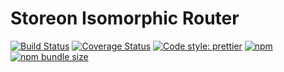 Storeon Isomorphic Router
===

[![Build Status](https://travis-ci.com/sivakov512/storeon-isorouter.svg?branch=master)](https://travis-ci.com/sivakov512/storeon-isorouter)
[![Coverage Status](https://coveralls.io/repos/github/sivakov512/storeon-isorouter/badge.svg?branch=master)](https://coveralls.io/github/sivakov512/storeon-isorouter?branch=master)
[![Code style: prettier](https://img.shields.io/badge/code_style-prettier-ff69b4.svg)](https://github.com/prettier/prettier)
[![npm](https://img.shields.io/npm/v/storeon-isorouter.svg)](https://www.npmjs.com/package/storeon-isorouter)
[![npm bundle size](https://img.shields.io/bundlephobia/minzip/storeon-isorouter.svg)](https://bundlephobia.com/result?p=storeon-isorouter)
